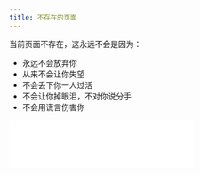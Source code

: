 ```yaml
---
title: 不存在的页面
---
```


当前页面不存在，这永远不会是因为：

- 永远不会放弃你
- 从来不会让你失望
- 不会丢下你一人过活
- 不会让你掉眼泪，不对你说分手
- 不会用谎言伤害你





































<iframe frameborder="no" border="0" marginwidth="0" marginheight="0" width=330 height=86 src="//music.163.com/outchain/player?type=2&id=18520531&auto=0&height=66"></iframe>

